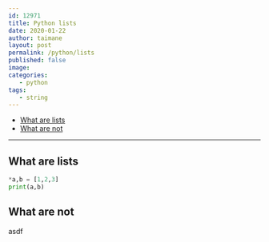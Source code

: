 ```yaml
---
id: 12971
title: Python lists
date: 2020-01-22
author: taimane
layout: post
permalink: /python/lists
published: false
image: 
categories: 
   - python
tags:
   - string
---
```


- [What are lists](#what-are-lists)
- [What are not](#what-are-not)

---


## What are lists

```python
*a,b = [1,2,3]
print(a,b)
```

## What are not

asdf